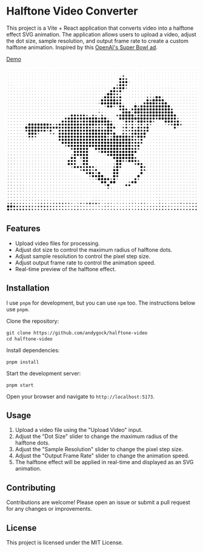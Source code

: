 # Halftone Video Converter

This project is a Vite + React application that converts video into a halftone effect SVG animation. The application allows users to upload a video, adjust the dot size, sample resolution, and output frame rate to create a custom halftone animation. Inspired by this [OpenAI's Super Bowl ad](https://www.youtube.com/watch?v=kIhb5pEo_j0).

[Demo](https://andygock.github.io/halftone-video/)

![Screenshot](./screenshot_horse.gif)

## Features

- Upload video files for processing.
- Adjust dot size to control the maximum radius of halftone dots.
- Adjust sample resolution to control the pixel step size.
- Adjust output frame rate to control the animation speed.
- Real-time preview of the halftone effect.

## Installation

I use `pnpm` for development, but you can use `npm` too. The instructions below use `pnpm`.

Clone the repository:

    git clone https://github.com/andygock/halftone-video
    cd halftone-video

Install dependencies:

    pnpm install

Start the development server:

    pnpm start

Open your browser and navigate to `http://localhost:5173`.

## Usage

1. Upload a video file using the "Upload Video" input.
2. Adjust the "Dot Size" slider to change the maximum radius of the halftone dots.
3. Adjust the "Sample Resolution" slider to change the pixel step size.
4. Adjust the "Output Frame Rate" slider to change the animation speed.
5. The halftone effect will be applied in real-time and displayed as an SVG animation.

## Contributing

Contributions are welcome! Please open an issue or submit a pull request for any changes or improvements.

## License

This project is licensed under the MIT License.

